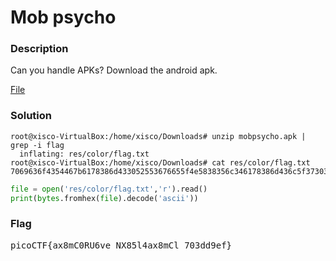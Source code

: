 <h1>Mob psycho</h1>

<h3>Description</h3>
<p>
Can you handle APKs?
Download the android apk.</p>
<a href='https://artifacts.picoctf.net/c_titan/143/mobpsycho.apk'>File</a>

<h3>Solution</h3>

```console
root@xisco-VirtualBox:/home/xisco/Downloads# unzip mobpsycho.apk | grep -i flag
  inflating: res/color/flag.txt      
root@xisco-VirtualBox:/home/xisco/Downloads# cat res/color/flag.txt 
7069636f4354467b6178386d433052553676655f4e5838356c346178386d436c5f37303364643965667d

```

```python
file = open('res/color/flag.txt','r').read()
print(bytes.fromhex(file).decode('ascii'))
```

<h3>Flag</h3>
<pre>picoCTF{ax8mC0RU6ve_NX85l4ax8mCl_703dd9ef}</pre>
